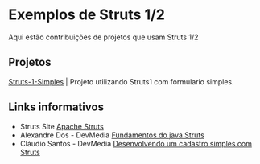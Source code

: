 # Exemplos de Struts 1/2
Aqui estão contribuições de projetos que usam Struts 1/2

## Projetos
[Struts-1-Simples](https://github.com/SouJava-Rio/soujava-rio-labs/tree/master/struts-samples/struts-1/Struts1-simples) | Projeto utilizando Struts1 com formulario simples.

## Links informativos

* Struts Site [Apache Struts](https://struts.apache.org/)
* Alexandre Dos - DevMedia [Fundamentos do java Struts](https://www.devmedia.com.br/fundamentos-do-java-struts/7238)
* Cláudio Santos - DevMedia [Desenvolvendo um cadastro simples com Struts](https://www.devmedia.com.br/desenvolvendo-um-cadastro-simples-com-struts/6365)

